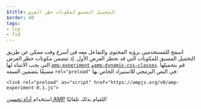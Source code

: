 ```yaml
---
$title: التحميل المسبق لمكونات حظر العرض
$order: 40
tags:
- lcp
- fid
---
```


اسمح للمستخدمين برؤية المحتوى والتفاعل معه في أسرع وقت ممكن عن طريق التحميل المسبق للمكونات التي قد تحظر العرض الأول. إذ تتضمن مكونات حظر العرض التي يجب الانتباه لها [`amp-experiment`](https://amp.dev/documentation/components/amp-experiment/?format=websites) و[`amp-dynamic-css-classes`](https://amp.dev/documentation/components/amp-dynamic-css-classes/). قم بتحميلها مسبقًا بتضمين السمة `rel="preload"` في النص البرمجي للاستيراد الخاص بها:

```
<link rel="preload" as="script" href="https://ampjs.org/v0/amp-experiment-0.1.js">
```

استخدام [أداة تحسين AMP](https://amp.dev/documentation/guides-and-tutorials/optimize-and-measure/amp-optimizer-guide/) للقيام بذلك تلقائيًا!
